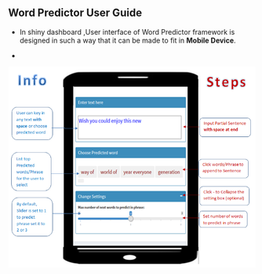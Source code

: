 

## Word Predictor User Guide

- In shiny dashboard ,User interface of Word Predictor framework is designed in such a way that it can be made to fit in **Mobile Device**.

-



![Application Screenshot](app-screenshot.png)

